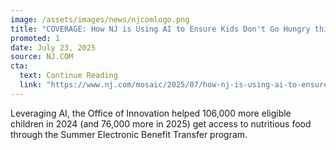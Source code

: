 ```yaml
---
image: /assets/images/news/njcomlogo.png
title: "COVERAGE: How NJ is Using AI to Ensure Kids Don't Go Hungry this Summer"
promoted: 1
date: July 23, 2025
source: NJ.COM
cta:
  text: Continue Reading
  link: "https://www.nj.com/mosaic/2025/07/how-nj-is-using-ai-to-ensure-thousands-of-kids-dont-go-hungry-this-summer.html"
---
```


Leveraging AI, the Office of Innovation helped 106,000 more eligible children in 2024 (and 76,000 more in 2025) get access to nutritious food through the Summer Electronic Benefit Transfer program. 
